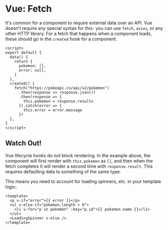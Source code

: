 # Vue: Fetch

It's common for a component to require external data over an API. Vue doesn't require any special syntax for this- you can use `fetch`, `axios`, or any other HTTP library. For a fetch that happens when a component loads, these should go in the `created` hook for a component:

```vue
<script>
export default {
  data() {
    return {
      pokemon: [],
      error: null,
    }
  },
  created() {
    fetch("https://pokeapi.co/api/v2/pokemon")
      .then(response => response.json())
      .then(response => {
        this.pokemon = response.results
      }).catch(error => {
        this.error = error.message
      })
  },
}
</script>
```

## Watch Out!

Vue lifecycle hooks do _not_ block rendering. In the example above, the component will first render with `this.pokemon` as `[]`, and then when the fetch completes it will render a second time with `response.result`. This requires defaulting data to something of the same type.

This means you need to account for loading spinners, etc. in your template logic:

```vue
<template>
  <p v-if="error">{{ error }}</p>
  <ul v-else-if="pokemon.length > 0">
    <li v-for="p in pokemon" :key="p.id">{{ pokemon.name }}</li>
  </ul>
  <LoadingSpinner v-else />
</template>
```
